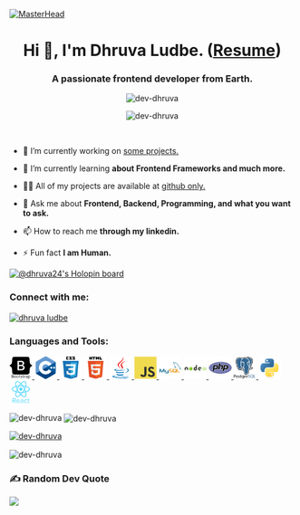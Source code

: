 [![MasterHead](https://theacemakers.com/wp-content/uploads/2020/05/coustom-web.gif)](https://github.com/DEV-Dhruva)
<h1 align="center">Hi 👋, I'm Dhruva Ludbe. (<a href="https://dev-dhruva.github.io/resume/" target="blank">Resume</a>)</h1>
<h3 align="center">A passionate frontend developer from Earth.</h3>
<p align="center">
    <img width="50%" src="https://cdn.dribbble.com/users/1162077/screenshots/3848914/programmer.gif" alt="dev-dhruva"/>
</p>

<p align="center"> <img src="https://komarev.com/ghpvc/?username=dev-dhruva&label=Profile%20views&color=0e75b6&style=flat" alt="dev-dhruva" /> </p></br>


- 🔭 I’m currently working on [some projects.](#)

- 🌱 I’m currently learning **about Frontend Frameworks and much more.**

- 👨‍💻 All of my projects are available at [github only.](#)

- 💬 Ask me about **Frontend, Backend, Programming, and what you want to ask.**

- 📫 How to reach me **through my linkedin.**

- ⚡ Fun fact **I am Human.**

[![@dhruva24's Holopin board](https://holopin.me/dhruva24)](https://holopin.io/@dhruva24)

<h3 align="left">Connect with me:</h3>
<p align="left">
<a href="https://linkedin.com/in/dhruva-ludbe-597194216" target="blank"><img align="center" src="https://raw.githubusercontent.com/rahuldkjain/github-profile-readme-generator/master/src/images/icons/Social/linked-in-alt.svg" alt="dhruva ludbe" height="30" width="40" /></a>
</p>

<h3 align="left">Languages and Tools:</h3>
<p align="left"> <a href="https://getbootstrap.com" target="_blank" rel="noreferrer"> <img src="https://raw.githubusercontent.com/devicons/devicon/master/icons/bootstrap/bootstrap-plain-wordmark.svg" alt="bootstrap" width="40" height="40"/> </a> <a href="https://www.w3schools.com/cpp/" target="_blank" rel="noreferrer"> <img src="https://raw.githubusercontent.com/devicons/devicon/master/icons/cplusplus/cplusplus-original.svg" alt="cplusplus" width="40" height="40"/> </a> <a href="https://www.w3schools.com/css/" target="_blank" rel="noreferrer"> <img src="https://raw.githubusercontent.com/devicons/devicon/master/icons/css3/css3-original-wordmark.svg" alt="css3" width="40" height="40"/> </a> <a href="https://www.w3.org/html/" target="_blank" rel="noreferrer"> <img src="https://raw.githubusercontent.com/devicons/devicon/master/icons/html5/html5-original-wordmark.svg" alt="html5" width="40" height="40"/> </a> <a href="https://www.java.com" target="_blank" rel="noreferrer"> <img src="https://raw.githubusercontent.com/devicons/devicon/master/icons/java/java-original.svg" alt="java" width="40" height="40"/> </a> <a href="https://developer.mozilla.org/en-US/docs/Web/JavaScript" target="_blank" rel="noreferrer"> <img src="https://raw.githubusercontent.com/devicons/devicon/master/icons/javascript/javascript-original.svg" alt="javascript" width="40" height="40"/> </a> <a href="https://www.mysql.com/" target="_blank" rel="noreferrer"> <img src="https://raw.githubusercontent.com/devicons/devicon/master/icons/mysql/mysql-original-wordmark.svg" alt="mysql" width="40" height="40"/> </a> <a href="https://nodejs.org" target="_blank" rel="noreferrer"> <img src="https://raw.githubusercontent.com/devicons/devicon/master/icons/nodejs/nodejs-original-wordmark.svg" alt="nodejs" width="40" height="40"/> </a> <a href="https://www.php.net" target="_blank" rel="noreferrer"> <img src="https://raw.githubusercontent.com/devicons/devicon/master/icons/php/php-original.svg" alt="php" width="40" height="40"/> </a> <a href="https://www.postgresql.org" target="_blank" rel="noreferrer"> <img src="https://raw.githubusercontent.com/devicons/devicon/master/icons/postgresql/postgresql-original-wordmark.svg" alt="postgresql" width="40" height="40"/> </a> <a href="https://www.python.org" target="_blank" rel="noreferrer"> <img src="https://raw.githubusercontent.com/devicons/devicon/master/icons/python/python-original.svg" alt="python" width="40" height="40"/> </a> <a href="https://reactjs.org/" target="_blank" rel="noreferrer"> <img src="https://raw.githubusercontent.com/devicons/devicon/master/icons/react/react-original-wordmark.svg" alt="react" width="40" height="40"/> </a> </p>

<p><img align="left" src="https://github-readme-stats.vercel.app/api/top-langs?username=dev-dhruva&show_icons=true&locale=en&layout=compact" alt="dev-dhruva" /></p>

<p>&nbsp;<img align="center" src="https://github-readme-stats.vercel.app/api?username=dev-dhruva&show_icons=true&locale=en" alt="dev-dhruva" /></p>

<p align="left"> <a href="https://github.com/ryo-ma/github-profile-trophy"><img src="https://github-profile-trophy.vercel.app/?username=dev-dhruva" alt="dev-dhruva" /></a> </p>

<p><img align="center" src="https://github-readme-streak-stats.herokuapp.com/?user=dev-dhruva&" alt="dev-dhruva" /></p>

### ✍️ Random Dev Quote
![](https://quotes-github-readme.vercel.app/api?type=vetical&theme=dark)


